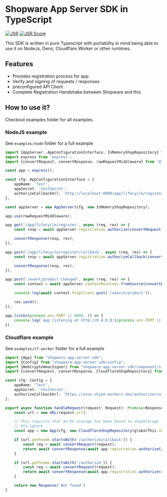 # Shopware App Server SDK in TypeScript

[![JSR](https://jsr.io/badges/@friendsofshopware/app-server)](https://jsr.io/@friendsofshopware/app-server)
[![JSR Score](https://jsr.io/badges/@friendsofshopware/app-server/score)](https://jsr.io/@friendsofshopware/app-server)



This SDK is written in pure Typescript with portability in mind being able to use it on NodeJs, Deno, Cloudflare Worker or other runtimes.

## Features

- Provides registration process for app
- Verify and signing of requests / responses
- preconfigured API Client
- Complete Registration Handshake between Shopware and this

## How to use it?

Checkout examples folder for all examples.

### NodeJS example

See `examples/node` folder for a full example

```typescript
import {AppServer, AppConfigurationInterface, InMemoryShopRepository} from "@friendsofshopware/app-server-sdk";
import express from 'express';
import {convertRequest, convertResponse, rawRequestMiddleware} from '@friendsofshopware/app-server-sdk-express';

const app = express();

const cfg: AppConfigurationInterface = {
    appName: 'Test',
    appSecret: 'testSecret',
    authorizeCallbackUrl: 'http://localhost:8080/app/lifecycle/register/callback'
};

const appServer = new AppServer(cfg, new InMemoryShopRepository);

app.use(rawRequestMiddleware);

app.get('/app/lifecycle/register', async (req, res) => {
    const resp = await appServer.registration.authorize(convertRequest(req));

    convertResponse(resp, res);
});

app.post('/app/lifecycle/register/callback', async (req, res) => {
    const resp = await appServer.registration.authorizeCallback(convertRequest(req));

    convertResponse(resp, res);
});

app.post('/event/product-changed', async (req, res) => {
    const context = await appServer.contextResolver.fromSource(convertRequest(req));

    console.log(await context.httpClient.post('/search/product'));

    res.send();
});

app.listen(process.env.PORT || 8080, () => {
    console.log(`App listening at http://0.0.0.0:${process.env.PORT || 8080}`)
})
```


### Cloudflare example

See `examples/cf-worker` folder for a full example

```typescript
import {App} from "shopware-app-server-sdk";
import {Config} from "shopware-app-server-sdk/config";
import {WebCryptoHmacSigner} from "shopware-app-server-sdk/component/signer";
import {convertRequest, convertResponse, CloudflareShopRepository} from "shopware-app-server-sdk/runtime/cf-worker";

const cfg: Config = {
    appName: 'Test',
    appSecret: 'testSecret',
    authorizeCallbackUrl: 'https://xxxx.shyim.workers.dev/authorize/callback'
};

export async function handleRequest(request: Request): Promise<Response> {
    const url = new URL(request.url);

    // This requires that an KV storage has been bound to shopStorage
    // @ts-ignore
    const app = new App(cfg, new CloudflareShopRepository(globalThis.shopStorage), new WebCryptoHmacSigner());

    if (url.pathname.startsWith('/authorize/callback')) {
        const req = await convertRequest(request);
        return await convertResponse(await app.registration.authorizeCallback(req));
    }

    if (url.pathname.startsWith('/authorize')) {
        const req = await convertRequest(request);
        return await convertResponse(await app.registration.authorize(req));
    }

    return new Response(`Not found`)
}

```
